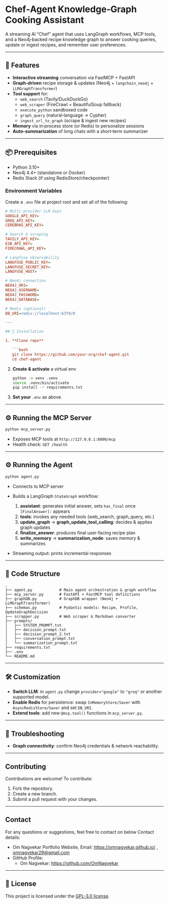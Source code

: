 # Chef‑Agent Knowledge‑Graph Cooking Assistant

A streaming AI “Chef” agent that uses LangGraph workflows, MCP tools, and a Neo4j‑backed recipe knowledge graph to answer cooking queries, update or ingest recipes, and remember user preferences.

---

## 🚀 Features

- **Interactive streaming** conversation via FastMCP + FastAPI  
- **Graph‑driven** recipe storage & updates (Neo4j + `langchain_neo4j` + `LLMGraphTransformer`)  
- **Tool support** for:
  - `web_search` (Tavily/DuckDuckGo)
  - `web_scraper` (FireCrawl + BeautifulSoup fallback)
  - `execute_python` sandboxed code
  - `graph_query` (natural‑language → Cypher)
  - `ingest_url_to_graph` (scrape & ingest new recipes)
- **Memory** via in‑process store (or Redis) to personalize sessions  
- **Auto‑summarization** of long chats with a short‑term summarizer  

---

## 📦 Prerequisites

- Python 3.10+  
- Neo4j 4.4+ (standalone or Docker)  
- Redis Stack (if using RedisStore/checkpointer)  

### Environment Variables

Create a `.env` file at project root and set all of the following:

```ini
# Multi‑provider LLM keys
GOOGLE_API_KEY=
GROQ_API_KEY=
CEREBRAS_API_KEY=

# Search & scraping
TAVILY_API_KEY=
E2B_API_KEY=
FIRECRAWL_API_KEY=

# Langfuse observability
LANGFUSE_PUBLIC_KEY=
LANGFUSE_SECRET_KEY=
LANGFUSE_HOST=

# Neo4j connection
NEO4J_URI=
NEO4J_USERNAME=
NEO4J_PASSWORD=
NEO4J_DATABASE=

# Redis (optional)
DB_URI=redis://localhost:6379/0

---

## 🔧 Installation

1. **Clone repo**

   ```bash
   git clone https://github.com/your-org/chef-agent.git
   cd chef-agent
   ```

2. **Create & activate** a virtual env

   ```bash
   python -m venv .venv
   source .venv/bin/activate
   pip install -r requirements.txt
   ```

3. **Set your** `.env` as above.

---

## ⚙️ Running the MCP Server

```bash
python mcp_server.py
```

* Exposes MCP tools at `http://127.0.0.1:8000/mcp`
* Health check: `GET /health`

---

## ⚙️ Running the Agent

```bash
python agent.py
```

* Connects to MCP server
* Builds a LangGraph `StateGraph` workflow:

  1. **assistant**: generates initial answer, sets `has_final` once `[FinalAnswer]:` appears
  2. **tools**: invokes any needed tools (web\_search, graph\_query, etc.)
  3. **update\_graph** → **graph\_update\_tool\_calling**: decides & applies graph updates
  4. **finalize\_answer**: produces final user‑facing recipe plan
  5. **write\_memory** → **summarization\_node**: saves memory & summarizes
* Streaming output: prints incremental responses

---

## 📂 Code Structure

```
.
├── agent.py            # Main agent orchestration & graph workflow
├── mcp_server.py       # FastAPI + FastMCP tool definitions
├── graphDB.py          # GraphDB wrapper (Neo4j + LLMGraphTransformer)
├── schemas.py          # Pydantic models: Recipe, Profile, UpdateGraphDecision
├── scrapper.py         # Web scraper & Markdown converter
├── prompts/
│   ├── SYSTEM_PROMPT.txt
│   ├── decision_prompt.txt
│   ├── decision_prompt_2.txt
│   ├── conversation_prompt.txt
│   └── summarization_prompt.txt
├── requirements.txt
├── .env
└── README.md
```

---

## 🛠️ Customization

* **Switch LLM**: in `agent.py` change `provider="google"` to `"groq"` or another supported model.
* **Enable Redis** for persistence: swap `InMemoryStore/Saver` with `AsyncRedisStore/Saver` and set `DB_URI`.
* **Extend tools**: add new `@mcp.tool()` functions in `mcp_server.py`.

---

## 🐞 Troubleshooting

* **Graph connectivity**: confirm Neo4j credentials & network reachability.

---

## Contributing

Contributions are welcome! To contribute:
1. Fork the repository.
2. Create a new branch.
3. Submit a pull request with your changes.

---

## Contact

For any questions or suggestions, feel free to contact on below Contact details:

- Om Nagvekar Portfolio Website, Email: https://omnagvekar.github.io/ , omnagvekar29@gmail.com
- GitHub Profile:
   - Om Nagvekar: https://github.com/OmNagvekar

---

## 📜 License

This project is licensed under the [GPL-3.0 license](LICENSE).
